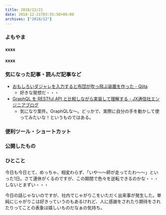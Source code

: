 ```yaml
---
title: 2018/12/21
date: 2018-12-21T03:55:50+09:00
archives: ["2018/12"]
---
```

### よもやま
#### xxxx

#### xxxx

### 気になった記事・読んだ記事など
* [おもしろいダジャレを入力すると布団が吹っ飛ぶ装置を作った \- Qiita](https://qiita.com/fujit33/items/dbfbd7a2aa3858067b6c)
    * 好きな発想だ・・・
* [GraphQL を RESTful API と比較しながら実装して理解する \- JX通信社エンジニアブログ](https://tech.jxpress.net/entry/graphql-vs-rest)
    * 気になり案件。GraphQLな〜。どっかで、実際に自分の手を動かして使ってみたいな！というものではある。


### 便利ツール・ショートカット

### 公開したもの

### ひとこと
今日も今日とて、めっちゃ、相変わらず、「いや〜〜師が走ってたわ〜〜」といった1日。さて連休がくるのですが、この期間で色々を逆転できるのかな・・・しないとまずい・・・

今日の話じゃないのですが、社内でじゃがりこをいただく出来事が発生した。単純にじゃがりこは好きっていうのもあるけれど、人に感謝をされたり期待をされたりってことの表象は嬉しいものだなぁの気持ち。
